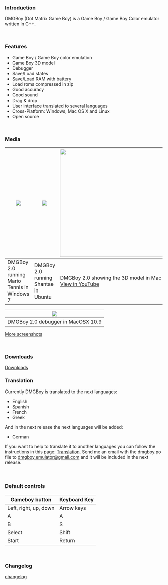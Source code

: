 ### Introduction ###
DMGBoy (Dot Matrix Game Boy) is a Game Boy / Game Boy Color emulator written in C++.

<br>

<h3>Features</h3>
<ul><li>Game Boy / Game Boy color emulation<br>
</li><li>Game Boy 3D model<br>
</li><li>Debugger<br>
</li><li>Save/Load states<br>
</li><li>Save/Load RAM with battery<br>
</li><li>Load roms compressed in zip<br>
</li><li>Good accuracy<br>
</li><li>Good sound<br>
</li><li>Drag & drop<br>
</li><li>User interface translated to several languages<br>
</li><li>Cross-Platform: Windows, Mac OS X and Linux<br>
</li><li>Open source</li></ul>

<br>

<h3>Media</h3>
<table><thead><th> <img src='http://wiki.dmgboy.googlecode.com/hg/imgs/marioTennis_2.0_win.png' /> </th><th> <img src='http://wiki.dmgboy.googlecode.com/hg/imgs/shantae_2.0_linux.png' /> </th><th> <a href='http://www.youtube.com/watch?feature=player_embedded&v=LLDo-01jtbM' target='_blank'><img src='http://img.youtube.com/vi/LLDo-01jtbM/0.jpg' width='425' height=344 /></a> </th></thead><tbody>
<tr><td> DMGBoy 2.0 running Mario<br>Tennis in Windows 7 </td><td> DMGBoy 2.0 running <br> Shantae in Ubuntu </td><td> DMGBoy 2.0 showing the 3D model in Mac OS X 10.9 <a href='https://www.youtube.com/watch?v=LLDo-01jtbM&amp;autoplay=1'>View in YouTube</a></td></tr></tbody></table>

<table><thead><th> <img src='http://wiki.dmgboy.googlecode.com/hg/imgs/debugger_2.0_mac.png' /> </th></thead><tbody>
<tr><td> DMGBoy 2.0 debugger in MacOSX 10.9 </td></tr></tbody></table>

<a href='http://code.google.com/p/dmgboy/wiki/Screenshots'>More screenshots</a>

<br>

<h3>Downloads</h3>
<a href='http://code.google.com/p/dmgboy/wiki/Downloads'>Downloads</a>

<br>

<h3>Translation</h3>
Currently DMGBoy is translated to the next languages:<br>
<ul><li>English<br>
</li><li>Spanish<br>
</li><li>French<br>
</li><li>Greek</li></ul>

And in the next release the next languages will be added:<br>
<ul><li>German</li></ul>

If you want to help to translate it to another languages you can follow the instructions in this page: <a href='http://code.google.com/p/dmgboy/wiki/Translation'>Translation</a>. Send me an email with the dmgboy.po file to dmgboy.emulator@gmail.com and it will be included in the next release.<br>
<br>
<br>

<h3>Default controls</h3>
<table><thead><th> <b>Gameboy button</b> </th><th> <b>Keyboard Key</b> </th></thead><tbody>
<tr><td> Left, right, up, down </td><td> Arrow keys </td></tr>
<tr><td> A </td><td> A </td></tr>
<tr><td> B </td><td> S </td></tr>
<tr><td> Select </td><td> Shift </td></tr>
<tr><td> Start </td><td> Return </td></tr></tbody></table>

<br>

<h3>Changelog</h3>
<a href='http://code.google.com/p/dmgboy/wiki/Changelog'>changelog</a>